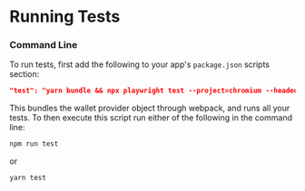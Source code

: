 # Running Tests

### Command Line

To run tests, first add the following to your app's `package.json` scripts section:

```json
"test": "yarn bundle && npx playwright test --project=chromium --headed"
```

This bundles the wallet provider object through webpack, and runs all your tests. To then execute this script run either of the following in the command line:

```bash
npm run test
```

or

```bash
yarn test
```
